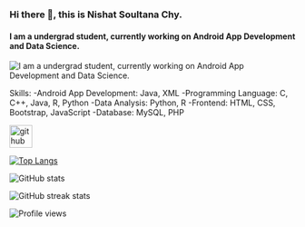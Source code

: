 ### Hi there 👋,  this is Nishat Soultana Chy.
#### I am a undergrad student, currently working on Android App Development and Data Science.
![I am a undergrad student, currently working on Android App Development and Data Science.](https://scontent.fcgp3-1.fna.fbcdn.net/v/t1.6435-9/47325155_505524096605948_2872568457931522048_n.png?_nc_cat=109&ccb=1-5&_nc_sid=09cbfe&_nc_eui2=AeGl6D6uOLjPxZ70WRunnw6Tme2lrd6tlHCZ7aWt3q2UcGkR1_9uniHMb21-_kPGrnKXkp_SAQJmsjEIOtqdvDDL&_nc_ohc=Mlml_jIdoZgAX81VJdt&_nc_oc=AQlY8_I9x3XpidxC3Cg0zjsPd9UqzHNplNZ03HPU_6JGYyJnzDAdEvSLYF7drcvgWEM&_nc_ht=scontent.fcgp3-1.fna&oh=00_AT9uzY90pTH5JCJVRYusex9SMFwP81dZUiMjHX0452CRVw&oe=628262E4)


Skills: 
-Android App Development:  Java, XML
-Programming Language: C, C++, Java, R, Python 
-Data Analysis: Python, R 
-Frontend: HTML, CSS, Bootstrap, JavaScript 
-Database:  MySQL, PHP 



[<img src='https://cdn.jsdelivr.net/npm/simple-icons@3.0.1/icons/github.svg' alt='github' height='40'>](https://github.com/NishatSoultanaChy)  

[![Top Langs](https://github-readme-stats.vercel.app/api/top-langs/?username=NishatSoultanaChy)](https://github.com/anuraghazra/github-readme-stats)

![GitHub stats](https://github-readme-stats.vercel.app/api?username=NishatSoultanaChy&show_icons=true&count_private=true)  

![GitHub streak stats](https://github-readme-streak-stats.herokuapp.com/?user=NishatSoultanaChy)  

![Profile views](https://gpvc.arturio.dev/NishatSoultanaChy)  
